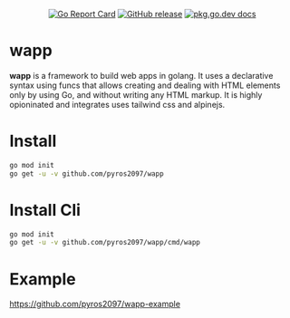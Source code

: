 <p align="center">
    <a href="https://goreportcard.com/report/github.com/pyros2097/wapp"><img src="https://goreportcard.com/badge/github.com/pyros2097/wapp" alt="Go Report Card"></a>
	<a href="https://GitHub.com/pyros2097/wapp/releases/"><img src="https://img.shields.io/github/release/pyros2097/wapp.svg" alt="GitHub release"></a>
	<a href="https://pkg.go.dev/github.com/pyros2097/wapp"><img src="https://img.shields.io/badge/dev-reference-007d9c?logo=go&logoColor=white&style=flat" alt="pkg.go.dev docs"></a>
</p>

# wapp

**wapp** is a framework to build web apps in golang.
It uses a declarative syntax using funcs that allows creating and dealing with HTML elements only by using Go, and without writing any HTML markup. It is highly opioninated and integrates uses tailwind css and alpinejs.

# Install

```sh
go mod init
go get -u -v github.com/pyros2097/wapp
```

# Install Cli

```sh
go mod init
go get -u -v github.com/pyros2097/wapp/cmd/wapp
```

# Example 

https://github.com/pyros2097/wapp-example
